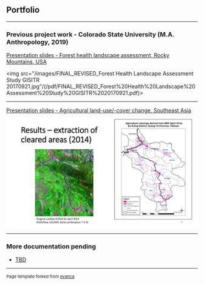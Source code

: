 ## Portfolio

---

### Previous project work - Colorado State University (M.A. Anthropology, 2019)

[Presentation slides - Forest health landscape assessment, Rocky Mountains, USA](/pdf/FINAL_REVISED_Forest%20Health%20Landscape%20Assessment%20Study%20GISITR%2020170921.pdf)

<img src="/images/FINAL_REVISED_Forest Health Landscape Assessment Study GISITR 20170921.jpg"/(/pdf/FINAL_REVISED_Forest%20Health%20Landscape%20Assessment%20Study%20GISITR%2020170921.pdf)>

---

[Presentation slides - Agricultural land-use/-cover change, Southeast Asia](/pdf/MA_thesis_slides_LULCchange_VN.pdf)

<img src="/images/MA_thesis_slides_LULCchange_VN_Page_22.jpg"/>

---

### More documentation pending

- [TBD](http://example.com/)

---

<p style="font-size:11px">Page template forked from <a href="https://github.com/evanca/quick-portfolio">evanca</a></p>
<!-- Remove above link if you don't want to attibute -->
